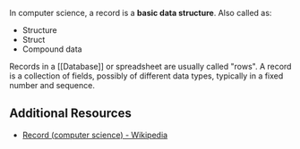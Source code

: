 In computer science, a record is a __basic data structure__.
Also called as:
- Structure
- Struct
- Compound data

Records in a [[Database]] or spreadsheet are usually called "rows". A record is a collection of fields, possibly of different data types, typically in a fixed number and sequence.

## Additional Resources
- [Record (computer science) - Wikipedia](https://en.wikipedia.org/wiki/Record_(computer_science))